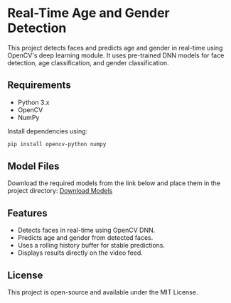 # Real-Time Age and Gender Detection

This project detects faces and predicts age and gender in real-time using OpenCV's deep learning module. It uses pre-trained DNN models for face detection, age classification, and gender classification.

## Requirements

- Python 3.x
- OpenCV
- NumPy

Install dependencies using:
```sh
pip install opencv-python numpy
```

## Model Files

Download the required models from the link below and place them in the project directory:
[Download Models](https://drive.google.com/drive/folders/1rM7R7nD1FdTGPIMKnbkulBPof2j7Y59A)

## Features

- Detects faces in real-time using OpenCV DNN.
- Predicts age and gender from detected faces.
- Uses a rolling history buffer for stable predictions.
- Displays results directly on the video feed.

## License

This project is open-source and available under the MIT License.

